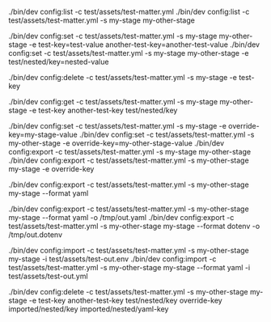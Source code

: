 ./bin/dev config:list -c test/assets/test-matter.yml
./bin/dev config:list -c test/assets/test-matter.yml -s my-stage my-other-stage

./bin/dev config:set -c test/assets/test-matter.yml -s my-stage my-other-stage -e test-key=test-value another-test-key=another-test-value
./bin/dev config:set -c test/assets/test-matter.yml -s my-stage my-other-stage -e test/nested/key=nested-value

./bin/dev config:delete -c test/assets/test-matter.yml -s my-stage -e test-key

./bin/dev config:get -c test/assets/test-matter.yml -s my-stage my-other-stage -e test-key another-test-key test/nested/key

./bin/dev config:set -c test/assets/test-matter.yml -s my-stage -e override-key=my-stage-value
./bin/dev config:set -c test/assets/test-matter.yml -s my-other-stage -e override-key=my-other-stage-value
./bin/dev config:export -c test/assets/test-matter.yml -s my-stage my-other-stage
./bin/dev config:export -c test/assets/test-matter.yml -s my-other-stage my-stage -e override-key

./bin/dev config:export -c test/assets/test-matter.yml -s my-other-stage my-stage --format yaml

./bin/dev config:export -c test/assets/test-matter.yml -s my-other-stage my-stage --format yaml -o /tmp/out.yaml
./bin/dev config:export -c test/assets/test-matter.yml -s my-other-stage my-stage --format dotenv -o /tmp/out.dotenv

./bin/dev config:import -c test/assets/test-matter.yml -s my-other-stage my-stage -i test/assets/test-out.env
./bin/dev config:import -c test/assets/test-matter.yml -s my-other-stage my-stage --format yaml -i test/assets/test-out.yml

./bin/dev config:delete -c test/assets/test-matter.yml -s my-other-stage my-stage -e test-key another-test-key test/nested/key override-key imported/nested/key imported/nested/yaml-key

